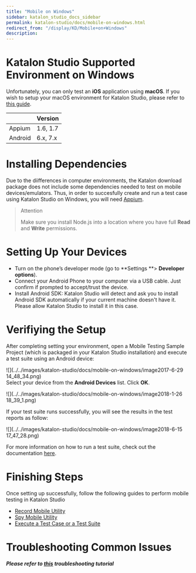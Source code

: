```yaml
---
title: "Mobile on Windows" 
sidebar: katalon_studio_docs_sidebar
permalink: katalon-studio/docs/mobile-on-windows.html 
redirect_from: "/display/KD/Mobile+on+Windows" 
description: 
---
```

Katalon Studio Supported Environment on Windows
===============================================

Unfortunately, you can only test an **iOS** application using **macOS**. If you wish to setup your macOS environment for Katalon Studio, please refer to [this guide](https://docs.katalon.com/x/9AXR).

<table><thead><tr><th>&nbsp;</th><th>Version</th></tr></thead><tbody><tr><td>Appium</td><td>1.6, 1.7</td></tr><tr><td>Android</td><td>6.x, 7.x</td></tr></tbody></table>

Installing Dependencies
=======================

Due to the diifferences in computer environments, the Katalon download package does not include some dependencies needed to test on mobile devices/emulators. Thus, in order to succesfully create and run a test case using Katalon Studio on Windows, you will need [Appium](http://appium.io/downloads.html).

> Attention
> 
> Make sure you install Node.js into a location where you have full **Read** and **Write** permissions.

Setting Up Your Devices
=======================

*   Turn on the phone’s developer mode (go to **Settings **> **Developer options**).
*   Connect your Android Phone to your computer via a USB cable. Just confirm if prompted to accept/trust the device.
*   Install Android SDK: Katalon Studio will detect and ask you to install Android SDK automatically if your current machine doesn't have it. Please allow Katalon Studio to install it in this case.

Verifiying the Setup
====================

After completing setting your environment, open a Mobile Testing Sample Project (which is packaged in your Katalon Studio installation) and execute a test suite using an Android device: 

![](../../images/katalon-studio/docs/mobile-on-windows/image2017-6-29 14_48_34.png)  
Select your device from the **Android Devices** list. Click **OK**. 

![](../../images/katalon-studio/docs/mobile-on-windows/image2018-1-26 18_39_1.png)

If your test suite runs successfully, you will see the results in the test reports as follow:

![](../../images/katalon-studio/docs/mobile-on-windows/image2018-6-15 17_47_28.png)

For more information on how to run a test suite, check out the documentation [here](/pages/viewpage.action?pageId=786668).

Finishing Steps
===============

Once setting up successfully, follow the following guides to perform mobile testing in Katalon Studio

*   [Record Mobile Utility](/display/KD/Record+Mobile+Utility)
*   [Spy Mobile Utility](/display/KD/Spy+Mobile+Utility)
*   [Execute a Test Case or a Test Suite](/display/KD/Execute+a+Test+Case+or+a+Test+Suite)

Troubleshooting Common Issues
=============================

_**Please refer to [this](https://docs.katalon.com/display/KD/Troubleshooting+automated+mobile+testing) troubleshooting tutorial**_